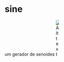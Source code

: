 # sine
um gerador de senoides <img
  src="/files/icon.ico"
  alt="Alt text"
  title="Optional title"
  style="display: inline-block; margin: 0 auto; max-width: 10px">
